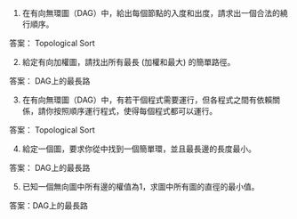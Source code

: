 

1. 在有向無環圖（DAG）中，給出每個節點的入度和出度，請求出一個合法的繞行順序。

答案： Topological Sort

2. 給定有向加權圖，請找出所有最長 (加權和最大) 的簡單路徑。

答案： DAG上的最長路

3. 在有向無環圖（DAG）中，有若干個程式需要運行，但各程式之間有依賴關係，請你按照順序運行程式，使得每個程式都可以運行。

答案： Topological Sort

4. 給定一個圖，要求你從中找到一個簡單環，並且最長邊的長度最小。

答案： DAG上的最長路

5. 已知一個無向圖中所有邊的權值為1，求圖中所有圖的直徑的最小值。

答案：DAG上的最長路